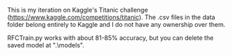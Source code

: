 This is my iteration on Kaggle's Titanic challenge (https://www.kaggle.com/competitions/titanic).
The .csv files in the data folder belong entirely to Kaggle and I do not have any ownership over them.

RFCTrain.py works with about 81-85% accuracy, but you can delete the saved model at ".\\models".
